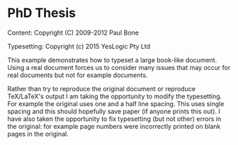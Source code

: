 
# PhD Thesis

Content:
Copyright (C) 2009-2012 Paul Bone

Typesetting:
Copyright (c) 2015 YesLogic Pty Ltd

This example demonstrates how to typeset a large book-like document.
Using a real document forces us to consider many issues that may occur for
real documents but not for example documents. 

Rather than try to reproduce the original document or reproduce TeX/LaTeX's
output I am taking the opportunity to modify the typesetting.  For example
the original uses one and a half line spacing.  This uses single spacing and
this should hopefully save paper (if anyone prints this out).  I have also
taken the opportunity to fix typesetting (but not other) errors in the
original: for example page numbers were incorrectly printed on blank pages
in the original.

